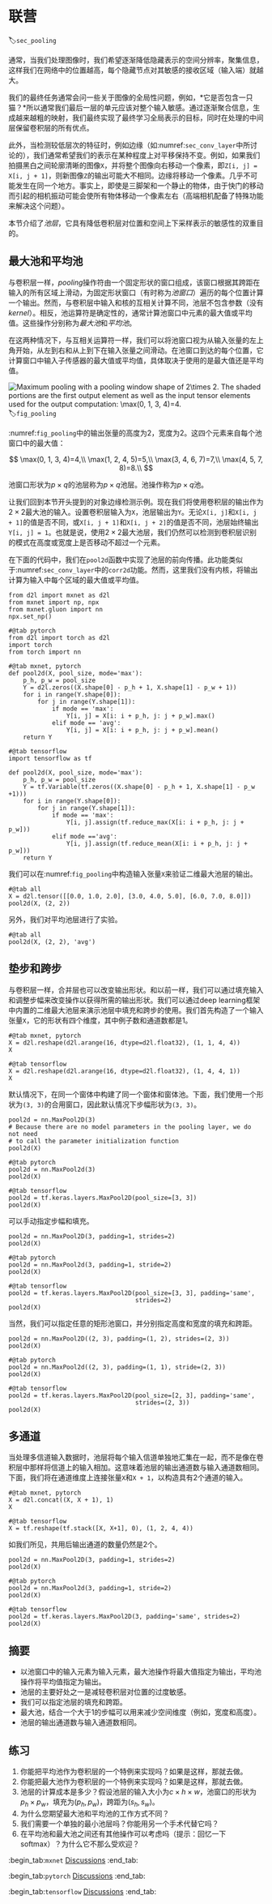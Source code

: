 # 联营
:label:`sec_pooling`

通常，当我们处理图像时，我们希望逐渐降低隐藏表示的空间分辨率，聚集信息，这样我们在网络中的位置越高，每个隐藏节点对其敏感的接收区域（输入端）就越大。

我们的最终任务通常会问一些关于图像的全局性问题，例如，*它是否包含一只猫？*所以通常我们最后一层的单元应该对整个输入敏感。通过逐渐聚合信息，生成越来越粗的映射，我们最终实现了最终学习全局表示的目标，同时在处理的中间层保留卷积层的所有优点。

此外，当检测较低层次的特征时，例如边缘（如:numref:`sec_conv_layer`中所讨论的），我们通常希望我们的表示在某种程度上对平移保持不变。例如，如果我们拍摄黑白之间轮廓清晰的图像`X`，并将整个图像向右移动一个像素，即`Z[i, j] = X[i, j + 1]`，则新图像`Z`的输出可能大不相同。边缘将移动一个像素。几乎不可能发生在同一个地方。事实上，即使是三脚架和一个静止的物体，由于快门的移动而引起的相机振动可能会使所有物体移动一个像素左右（高端相机配备了特殊功能来解决这个问题）。

本节介绍了*池层*，它具有降低卷积层对位置和空间上下采样表示的敏感性的双重目的。

## 最大池和平均池

与卷积层一样，*pooling*操作符由一个固定形状的窗口组成，该窗口根据其跨距在输入的所有区域上滑动，为固定形状窗口（有时称为*池窗口*）遍历的每个位置计算一个输出。然而，与卷积层中输入和核的互相关计算不同，池层不包含参数（没有*kernel*）。相反，池运算符是确定性的，通常计算池窗口中元素的最大值或平均值。这些操作分别称为*最大池*和*平均池*。

在这两种情况下，与互相关运算符一样，我们可以将池窗口视为从输入张量的左上角开始，从左到右和从上到下在输入张量之间滑动。在池窗口到达的每个位置，它计算窗口中输入子传感器的最大值或平均值，具体取决于使用的是最大值还是平均值。

![Maximum pooling with a pooling window shape of $2\times 2$. The shaded portions are the first output element as well as the input tensor elements used for the output computation: $\max(0, 1, 3, 4)=4$.](../img/pooling.svg)
:label:`fig_pooling`

:numref:`fig_pooling`中的输出张量的高度为2，宽度为2。这四个元素来自每个池窗口中的最大值：

$$
\max(0, 1, 3, 4)=4,\\
\max(1, 2, 4, 5)=5,\\
\max(3, 4, 6, 7)=7,\\
\max(4, 5, 7, 8)=8.\\
$$

池窗口形状为$p \times q$的池层称为$p \times q$池层。池操作称为$p \times q$池。

让我们回到本节开头提到的对象边缘检测示例。现在我们将使用卷积层的输出作为$2\times 2$最大池的输入。设置卷积层输入为`X`，池层输出为`Y`。无论`X[i, j]`和`X[i, j + 1]`的值是否不同，或`X[i, j + 1]`和`X[i, j + 2]`的值是否不同，池层始终输出`Y[i, j] = 1`。也就是说，使用$2\times 2$最大池层，我们仍然可以检测到卷积层识别的模式在高度或宽度上是否移动不超过一个元素。

在下面的代码中，我们在`pool2d`函数中实现了池层的前向传播。此功能类似于:numref:`sec_conv_layer`中的`corr2d`功能。然而，这里我们没有内核，将输出计算为输入中每个区域的最大值或平均值。

```{.python .input}
from d2l import mxnet as d2l
from mxnet import np, npx
from mxnet.gluon import nn
npx.set_np()
```

```{.python .input}
#@tab pytorch
from d2l import torch as d2l
import torch
from torch import nn
```

```{.python .input}
#@tab mxnet, pytorch
def pool2d(X, pool_size, mode='max'):
    p_h, p_w = pool_size
    Y = d2l.zeros((X.shape[0] - p_h + 1, X.shape[1] - p_w + 1))
    for i in range(Y.shape[0]):
        for j in range(Y.shape[1]):
            if mode == 'max':
                Y[i, j] = X[i: i + p_h, j: j + p_w].max()
            elif mode == 'avg':
                Y[i, j] = X[i: i + p_h, j: j + p_w].mean()
    return Y
```

```{.python .input}
#@tab tensorflow
import tensorflow as tf

def pool2d(X, pool_size, mode='max'):
    p_h, p_w = pool_size
    Y = tf.Variable(tf.zeros((X.shape[0] - p_h + 1, X.shape[1] - p_w +1)))
    for i in range(Y.shape[0]):
        for j in range(Y.shape[1]):
            if mode == 'max':
                Y[i, j].assign(tf.reduce_max(X[i: i + p_h, j: j + p_w]))
            elif mode =='avg':
                Y[i, j].assign(tf.reduce_mean(X[i: i + p_h, j: j + p_w]))
    return Y
```

我们可以在:numref:`fig_pooling`中构造输入张量`X`来验证二维最大池层的输出。

```{.python .input}
#@tab all
X = d2l.tensor([[0.0, 1.0, 2.0], [3.0, 4.0, 5.0], [6.0, 7.0, 8.0]])
pool2d(X, (2, 2))
```

另外，我们对平均池层进行了实验。

```{.python .input}
#@tab all
pool2d(X, (2, 2), 'avg')
```

## 垫步和跨步

与卷积层一样，合并层也可以改变输出形状。和以前一样，我们可以通过填充输入和调整步幅来改变操作以获得所需的输出形状。我们可以通过deep learning框架中内置的二维最大池层来演示池层中填充和跨步的使用。我们首先构造了一个输入张量`X`，它的形状有四个维度，其中例子数和通道数都是1。

```{.python .input}
#@tab mxnet, pytorch
X = d2l.reshape(d2l.arange(16, dtype=d2l.float32), (1, 1, 4, 4))
X
```

```{.python .input}
#@tab tensorflow
X = d2l.reshape(d2l.arange(16, dtype=d2l.float32), (1, 4, 4, 1))
X
```

默认情况下，在同一个窗体中构建了同一个窗体和窗体池。下面，我们使用一个形状为`(3, 3)`的合用窗口，因此默认情况下步幅形状为`(3, 3)`。

```{.python .input}
pool2d = nn.MaxPool2D(3)
# Because there are no model parameters in the pooling layer, we do not need
# to call the parameter initialization function
pool2d(X)
```

```{.python .input}
#@tab pytorch
pool2d = nn.MaxPool2d(3)
pool2d(X)
```

```{.python .input}
#@tab tensorflow
pool2d = tf.keras.layers.MaxPool2D(pool_size=[3, 3])
pool2d(X)
```

可以手动指定步幅和填充。

```{.python .input}
pool2d = nn.MaxPool2D(3, padding=1, strides=2)
pool2d(X)
```

```{.python .input}
#@tab pytorch
pool2d = nn.MaxPool2d(3, padding=1, stride=2)
pool2d(X)
```

```{.python .input}
#@tab tensorflow
pool2d = tf.keras.layers.MaxPool2D(pool_size=[3, 3], padding='same',
                                   strides=2)
pool2d(X)
```

当然，我们可以指定任意的矩形池窗口，并分别指定高度和宽度的填充和跨距。

```{.python .input}
pool2d = nn.MaxPool2D((2, 3), padding=(1, 2), strides=(2, 3))
pool2d(X)
```

```{.python .input}
#@tab pytorch
pool2d = nn.MaxPool2d((2, 3), padding=(1, 1), stride=(2, 3))
pool2d(X)
```

```{.python .input}
#@tab tensorflow
pool2d = tf.keras.layers.MaxPool2D(pool_size=[2, 3], padding='same',
                                   strides=(2, 3))
pool2d(X)
```

## 多通道

当处理多信道输入数据时，池层将每个输入信道单独地汇集在一起，而不是像在卷积层中那样将信道上的输入相加。这意味着池层的输出通道数与输入通道数相同。下面，我们将在通道维度上连接张量`X`和`X + 1`，以构造具有2个通道的输入。

```{.python .input}
#@tab mxnet, pytorch
X = d2l.concat((X, X + 1), 1)
X
```

```{.python .input}
#@tab tensorflow
X = tf.reshape(tf.stack([X, X+1], 0), (1, 2, 4, 4))
```

如我们所见，共用后输出通道的数量仍然是2个。

```{.python .input}
pool2d = nn.MaxPool2D(3, padding=1, strides=2)
pool2d(X)
```

```{.python .input}
#@tab pytorch
pool2d = nn.MaxPool2d(3, padding=1, stride=2)
pool2d(X)
```

```{.python .input}
#@tab tensorflow
pool2d = tf.keras.layers.MaxPool2D(3, padding='same', strides=2)
pool2d(X)
```

## 摘要

* 以池窗口中的输入元素为输入元素，最大池操作将最大值指定为输出，平均池操作将平均值指定为输出。
* 池层的主要好处之一是减轻卷积层对位置的过度敏感。
* 我们可以指定池层的填充和跨距。
* 最大池，结合一个大于1的步幅可以用来减少空间维度（例如，宽度和高度）。
* 池层的输出通道数与输入通道数相同。

## 练习

1. 你能把平均池作为卷积层的一个特例来实现吗？如果是这样，那就去做。
1. 你能把最大池作为卷积层的一个特例来实现吗？如果是这样，那就去做。
1. 池层的计算成本是多少？假设池层的输入大小为$c\times h\times w$，池窗口的形状为$p_h\times p_w$，填充为$(p_h, p_w)$，跨距为$(s_h, s_w)$。
1. 为什么您期望最大池和平均池的工作方式不同？
1. 我们需要一个单独的最小池层吗？你能用另一个手术代替它吗？
1. 在平均池和最大池之间还有其他操作可以考虑吗（提示：回忆一下softmax）？为什么它不那么受欢迎？

:begin_tab:`mxnet`
[Discussions](https://discuss.d2l.ai/t/71)
:end_tab:

:begin_tab:`pytorch`
[Discussions](https://discuss.d2l.ai/t/72)
:end_tab:

:begin_tab:`tensorflow`
[Discussions](https://discuss.d2l.ai/t/274)
:end_tab:
